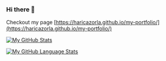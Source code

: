 ### Hi there 👋

Checkout my page [https://haricazorla.github.io/my-portfolio/](https://haricazorla.github.io/my-portfolio/) 

<!--
**HariCazorla/HariCazorla** is a ✨ _special_ ✨ repository because its `README.md` (this file) appears on your GitHub profile.

Here are some ideas to get you started:

- 🔭 I’m currently working on ...
- 🌱 I’m currently learning ...
- 👯 I’m looking to collaborate on ...
- 🤔 I’m looking for help with ...
- 💬 Ask me about ...
- 📫 How to reach me: ...
- 😄 Pronouns: ...
- ⚡ Fun fact: ...
-->

[![My GitHub Stats](https://github-readme-stats.vercel.app/api/?username=HariCazorla&show_icons=true&include_all_commits=true&theme=buefy&hide_border=true)]()


[![My GitHub Language Stats](https://github-readme-stats.vercel.app/api/top-langs/?username=HariCazorla&layout=compact&theme=buefy&hide_border=true)]()
